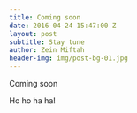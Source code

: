 ```yaml
---
title: Coming soon
date: 2016-04-24 15:47:00 Z
layout: post
subtitle: Stay tune
author: Zein Miftah
header-img: img/post-bg-01.jpg
---
```


Coming soon

Ho ho ha ha!
